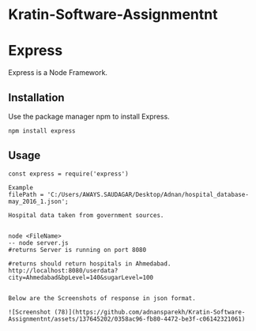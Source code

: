 # Kratin-Software-Assignmentnt

# Express

Express is a Node Framework.

## Installation

Use the package manager npm to install Express.

```bash
npm install express

```

## Usage
```
const express = require('express')

Example 
filePath = 'C:/Users/AWAYS.SAUDAGAR/Desktop/Adnan/hospital_database-may_2016_1.json';

Hospital data taken from government sources.


node <FileName>
-- node server.js
#returns Server is running on port 8080

#returns should return hospitals in Ahmedabad.
http://localhost:8080/userdata?city=Ahmedabad&bpLevel=140&sugarLevel=100


Below are the Screenshots of response in json format.

![Screenshot (78)](https://github.com/adnansparekh/Kratin-Software-Assignmentnt/assets/137645202/0358ac96-fb80-4472-be3f-c06142321061)


```
